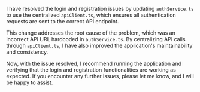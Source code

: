 I have resolved the login and registration issues by updating `authService.ts` to use the centralized `apiClient.ts`, which ensures all authentication requests are sent to the correct API endpoint.

This change addresses the root cause of the problem, which was an incorrect API URL hardcoded in `authService.ts`. By centralizing API calls through `apiClient.ts`, I have also improved the application's maintainability and consistency.

Now, with the issue resolved, I recommend running the application and verifying that the login and registration functionalities are working as expected. If you encounter any further issues, please let me know, and I will be happy to assist. 